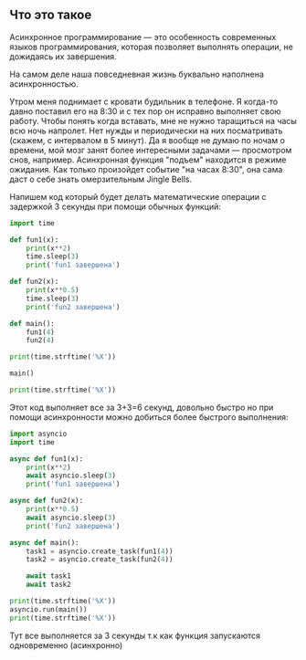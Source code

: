 ## Что это такое 
Асинхронное программирование — это особенность современных языков программирования, которая позволяет выполнять операции, не дожидаясь их завершения.

На самом деле наша повседневная жизнь буквально наполнена асинхронностью.

Утром меня поднимает с кровати будильник в телефоне. Я когда-то давно поставил его на 8:30 и с тех пор он исправно выполняет свою работу. Чтобы понять когда вставать, мне не нужно таращиться на часы всю ночь напролет. Нет нужды и периодически на них посматривать (скажем, с интервалом в 5 минут). Да я вообще не думаю по ночам о времени, мой мозг занят более интересными задачами — просмотром снов, например. Асинхронная функция "подъем" находится в режиме ожидания. Как только произойдет событие "на часах 8:30", она сама даст о себе знать омерзительным Jingle Bells.


 
Напишем код который будет делать математические операции с задержкой 3 секунды при помощи обычных функций:
```python
import time

def fun1(x):
    print(x**2)
    time.sleep(3)
    print('fun1 завершена')

def fun2(x):
    print(x**0.5)
    time.sleep(3)
    print('fun2 завершена')

def main():
    fun1(4)
    fun2(4)

print(time.strftime('%X'))

main()

print(time.strftime('%X'))
```
Этот код выполняет все за 3+3=6 секунд, довольно быстро но при помощи асинхронности можно добиться более быстрого выполнения:
```python
import asyncio
import time

async def fun1(x):
    print(x**2)
    await asyncio.sleep(3)
    print('fun1 завершена')

async def fun2(x):
    print(x**0.5)
    await asyncio.sleep(3)
    print('fun2 завершена')

async def main():
    task1 = asyncio.create_task(fun1(4))
    task2 = asyncio.create_task(fun2(4))

    await task1
    await task2

print(time.strftime('%X'))
asyncio.run(main())
print(time.strftime('%X'))
```
Тут все выполняется за 3 секунды т.к как функция запускаются одновременно (асинхронно)
